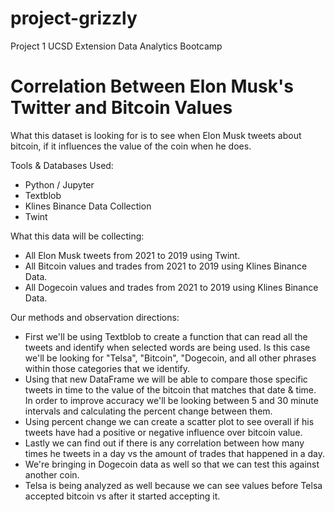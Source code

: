 # project-grizzly
Project 1 UCSD Extension Data Analytics Bootcamp

# Correlation Between Elon Musk's Twitter and Bitcoin Values
What this dataset is looking for is to see when Elon Musk tweets about bitcoin, if it influences the value of the coin when he does.

Tools & Databases Used:
- Python / Jupyter
- Textblob
- Klines Binance Data Collection
- Twint

What this data will be collecting:
- All Elon Musk tweets from 2021 to 2019 using Twint.
- All Bitcoin values and trades from 2021 to 2019 using Klines Binance Data.
- All Dogecoin values and trades from 2021 to 2019 using Klines Binance Data.

Our methods and observation directions:
- First we'll be using Textblob to create a function that can read all the tweets and identify when selected words are being used. Is this case we'll be looking for "Telsa", "Bitcoin", "Dogecoin, and all other phrases within those categories that we identify.
- Using that new DataFrame we will be able to compare those specific tweets in time to the value of the bitcoin that matches that date & time. In order to improve accuracy we'll be looking between 5 and 30 minute intervals and calculating the percent change between them.
- Using percent change we can create a scatter plot to see overall if his tweets have had a positive or negative influence over bitcoin value.
- Lastly we can find out if there is any correlation between how many times he tweets in a day vs the amount of trades that happened in a day.
- We're bringing in Dogecoin data as well so that we can test this against another coin.
- Telsa is being analyzed as well because we can see values before Telsa accepted bitcoin vs after it started accepting it.
